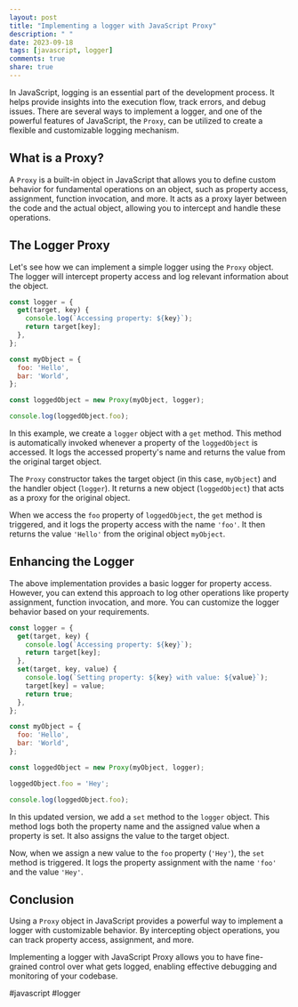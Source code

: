 ```yaml
---
layout: post
title: "Implementing a logger with JavaScript Proxy"
description: " "
date: 2023-09-18
tags: [javascript, logger]
comments: true
share: true
---
```


In JavaScript, logging is an essential part of the development process. It helps provide insights into the execution flow, track errors, and debug issues. There are several ways to implement a logger, and one of the powerful features of JavaScript, the `Proxy`, can be utilized to create a flexible and customizable logging mechanism.

## What is a Proxy?

A `Proxy` is a built-in object in JavaScript that allows you to define custom behavior for fundamental operations on an object, such as property access, assignment, function invocation, and more. It acts as a proxy layer between the code and the actual object, allowing you to intercept and handle these operations.

## The Logger Proxy

Let's see how we can implement a simple logger using the `Proxy` object. The logger will intercept property access and log relevant information about the object.

```javascript
const logger = {
  get(target, key) {
    console.log(`Accessing property: ${key}`);
    return target[key];
  },
};

const myObject = {
  foo: 'Hello',
  bar: 'World',
};

const loggedObject = new Proxy(myObject, logger);

console.log(loggedObject.foo);
```

In this example, we create a `logger` object with a `get` method. This method is automatically invoked whenever a property of the `loggedObject` is accessed. It logs the accessed property's name and returns the value from the original target object.

The `Proxy` constructor takes the target object (in this case, `myObject`) and the handler object (`logger`). It returns a new object (`loggedObject`) that acts as a proxy for the original object.

When we access the `foo` property of `loggedObject`, the `get` method is triggered, and it logs the property access with the name `'foo'`. It then returns the value `'Hello'` from the original object `myObject`.

## Enhancing the Logger

The above implementation provides a basic logger for property access. However, you can extend this approach to log other operations like property assignment, function invocation, and more. You can customize the logger behavior based on your requirements.

```javascript
const logger = {
  get(target, key) {
    console.log(`Accessing property: ${key}`);
    return target[key];
  },
  set(target, key, value) {
    console.log(`Setting property: ${key} with value: ${value}`);
    target[key] = value;
    return true;
  },
};

const myObject = {
  foo: 'Hello',
  bar: 'World',
};

const loggedObject = new Proxy(myObject, logger);

loggedObject.foo = 'Hey';

console.log(loggedObject.foo);
```

In this updated version, we add a `set` method to the `logger` object. This method logs both the property name and the assigned value when a property is set. It also assigns the value to the target object.

Now, when we assign a new value to the `foo` property (`'Hey'`), the `set` method is triggered. It logs the property assignment with the name `'foo'` and the value `'Hey'`.

## Conclusion

Using a `Proxy` object in JavaScript provides a powerful way to implement a logger with customizable behavior. By intercepting object operations, you can track property access, assignment, and more.

Implementing a logger with JavaScript Proxy allows you to have fine-grained control over what gets logged, enabling effective debugging and monitoring of your codebase.

#javascript #logger